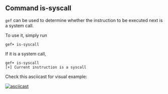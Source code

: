 ## Command is-syscall ##

`gef` can be used to determine whether the instruction to be executed next is a system call.

To use it, simply run
```
gef➤ is-syscall
```

If it is a system call,
```
gef➤ is-syscall
[+] Current instruction is a syscall
```

Check this asciicast for visual example:

[![asciicast](https://asciinema.org/a/BlrpsfzdLqNdycoxHuGkscYu6.png)](https://asciinema.org/a/BlrpsfzdLqNdycoxHuGkscYu6)
